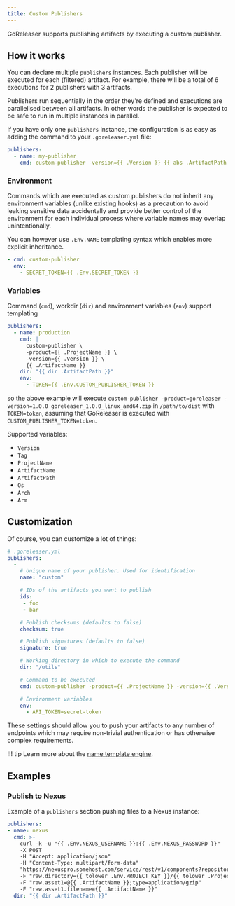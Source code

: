 ```yaml
---
title: Custom Publishers
---
```


GoReleaser supports publishing artifacts by executing a custom publisher.

## How it works

You can declare multiple `publishers` instances. Each publisher will be
executed for each (filtered) artifact. For example, there will be a total of
6 executions for 2 publishers with 3 artifacts.

Publishers run sequentially in the order they're defined
and executions are parallelised between all artifacts.
In other words the publisher is expected to be safe to run
in multiple instances in parallel.

If you have only one `publishers` instance, the configuration is as easy as adding
the command to your `.goreleaser.yml` file:

```yaml
publishers:
  - name: my-publisher
    cmd: custom-publisher -version={{ .Version }} {{ abs .ArtifactPath }}
```

### Environment

Commands which are executed as custom publishers do not inherit any environment variables
(unlike existing hooks) as a precaution to avoid leaking sensitive data accidentally
and provide better control of the environment for each individual process
where variable names may overlap unintentionally.

You can however use `.Env.NAME` templating syntax which enables
more explicit inheritance.

```yaml
- cmd: custom-publisher
  env:
    - SECRET_TOKEN={{ .Env.SECRET_TOKEN }}
```

### Variables

Command (`cmd`), workdir (`dir`) and environment variables (`env`) support templating

```yaml
publishers:
  - name: production
    cmd: |
      custom-publisher \
      -product={{ .ProjectName }} \
      -version={{ .Version }} \
      {{ .ArtifactName }}
    dir: "{{ dir .ArtifactPath }}"
    env:
      - TOKEN={{ .Env.CUSTOM_PUBLISHER_TOKEN }}
```

so the above example will execute `custom-publisher -product=goreleaser -version=1.0.0 goreleaser_1.0.0_linux_amd64.zip` in `/path/to/dist` with `TOKEN=token`, assuming that GoReleaser is executed with `CUSTOM_PUBLISHER_TOKEN=token`.

Supported variables:

- `Version`
- `Tag`
- `ProjectName`
- `ArtifactName`
- `ArtifactPath`
- `Os`
- `Arch`
- `Arm`

## Customization

Of course, you can customize a lot of things:

```yaml
# .goreleaser.yml
publishers:
  -
    # Unique name of your publisher. Used for identification
    name: "custom"

    # IDs of the artifacts you want to publish
    ids:
     - foo
     - bar

    # Publish checksums (defaults to false)
    checksum: true

    # Publish signatures (defaults to false)
    signature: true

    # Working directory in which to execute the command
    dir: "/utils"

    # Command to be executed
    cmd: custom-publisher -product={{ .ProjectName }} -version={{ .Version }} {{ .ArtifactPath }}

    # Environment variables
    env:
      - API_TOKEN=secret-token
```

These settings should allow you to push your artifacts to any number of endpoints
which may require non-trivial authentication or has otherwise complex requirements.

!!! tip
    Learn more about the [name template engine](/customization/templates).

## Examples

### Publish to Nexus

Example of a `publishers` section pushing files to a Nexus instance:

```yaml
publishers:
- name: nexus
  cmd: >-
    curl -k -u "{{ .Env.NEXUS_USERNAME }}:{{ .Env.NEXUS_PASSWORD }}"
    -X POST
    -H "Accept: application/json"
    -H "Content-Type: multipart/form-data"
    "https://nexuspro.somehost.com/service/rest/v1/components?repository=go-raw-autopub"
    -F "raw.directory={{ tolower .Env.PROJECT_KEY }}/{{ tolower .ProjectName }}/{{ .Version }}"
    -F "raw.asset1=@{{ .ArtifactName }};type=application/gzip"
    -F "raw.asset1.filename={{ .ArtifactName }}"
  dir: "{{ dir .ArtifactPath }}"
```
